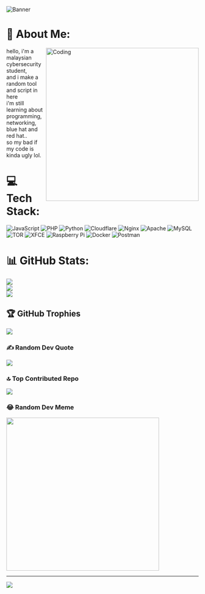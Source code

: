 ![Banner](https://i.pinimg.com/564x/bc/38/42/bc3842eff9c782c7ccef3138f149105b.jpg)
# 💫 About Me:
<img align="right" alt="Coding" width="400" src="https://i.pinimg.com/564x/44/41/25/4441256fa2de193c350428eb2f07f2ae.jpg">
hello, i'm a malaysian cybersecurity student,<br>and i make a random tool and script in here<br> i'm still learning about programming, networking, blue hat and red hat..<br>so my bad if my code is kinda ugly lol.


# 💻 Tech Stack:
![JavaScript](https://img.shields.io/badge/javascript-%23323330.svg?style=plastic&logo=javascript&logoColor=%23F7DF1E) ![PHP](https://img.shields.io/badge/php-%23777BB4.svg?style=plastic&logo=php&logoColor=white) ![Python](https://img.shields.io/badge/python-3670A0?style=plastic&logo=python&logoColor=ffdd54) ![Cloudflare](https://img.shields.io/badge/Cloudflare-F38020?style=plastic&logo=Cloudflare&logoColor=white) ![Nginx](https://img.shields.io/badge/nginx-%23009639.svg?style=plastic&logo=nginx&logoColor=white) ![Apache](https://img.shields.io/badge/apache-%23D42029.svg?style=plastic&logo=apache&logoColor=white) ![MySQL](https://img.shields.io/badge/mysql-4479A1.svg?style=plastic&logo=mysql&logoColor=white) ![TOR](https://img.shields.io/badge/tor-%237E4798.svg?style=plastic&logo=tor-project&logoColor=white) ![XFCE](https://img.shields.io/badge/XFCE-%232284F2.svg?style=plastic&logo=xfce&logoColor=white) ![Raspberry Pi](https://img.shields.io/badge/-RaspberryPi-C51A4A?style=plastic&logo=Raspberry-Pi) ![Docker](https://img.shields.io/badge/docker-%230db7ed.svg?style=plastic&logo=docker&logoColor=white) ![Postman](https://img.shields.io/badge/Postman-FF6C37?style=plastic&logo=postman&logoColor=white)
# 📊 GitHub Stats:
![](https://github-readme-stats.vercel.app/api?username=kryptonproject&theme=dark&hide_border=false&include_all_commits=true&count_private=true)<br/>
![](https://github-readme-streak-stats.herokuapp.com/?user=kryptonproject&theme=dark&hide_border=false)<br/>
![](https://github-readme-stats.vercel.app/api/top-langs/?username=kryptonproject&theme=dark&hide_border=false&include_all_commits=true&count_private=true&layout=compact)

## 🏆 GitHub Trophies
![](https://github-profile-trophy.vercel.app/?username=kryptonproject&theme=matrix&no-frame=false&no-bg=false&margin-w=4)

### ✍️ Random Dev Quote
![](https://quotes-github-readme.vercel.app/api?type=horizontal&theme=dark)

### 🔝 Top Contributed Repo
![](https://github-contributor-stats.vercel.app/api?username=kryptonproject&limit=5&theme=dark&combine_all_yearly_contributions=true)

### 😂 Random Dev Meme
<img src='https://memer-new.vercel.app/' style="height: 400px;"/>

---
[![](https://visitcount.itsvg.in/api?id=kryptonproject&icon=5&color=3)](https://visitcount.itsvg.in)

<!-- Proudly created with GPRM ( https://gprm.itsvg.in ) -->
